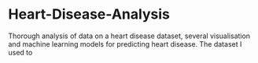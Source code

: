 # Heart-Disease-Analysis
Thorough analysis of data on a heart disease dataset, several visualisation and machine learning models for predicting heart disease.
The dataset I used to
